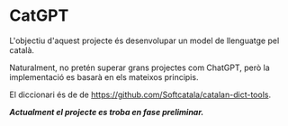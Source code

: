 # CatGPT
L'objectiu d'aquest projecte és desenvolupar un model de llenguatge pel català.

Naturalment, no pretén superar grans projectes com ChatGPT, però la implementació es basarà en els mateixos principis.

El diccionari és de de https://github.com/Softcatala/catalan-dict-tools.



***Actualment el projecte es troba en fase preliminar.***

